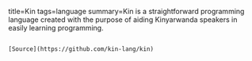 title=Kin
tags=language
summary=Kin is a straightforward programming language created with the purpose of aiding Kinyarwanda speakers in easily learning programming.
~~~~~~

[Source](https://github.com/kin-lang/kin)

